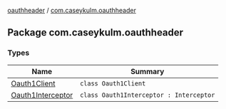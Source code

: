[oauthheader](../index.md) / [com.caseykulm.oauthheader](.)

## Package com.caseykulm.oauthheader

### Types

| Name | Summary |
|---|---|
| [Oauth1Client](-oauth1-client/index.md) | `class Oauth1Client` |
| [Oauth1Interceptor](-oauth1-interceptor/index.md) | `class Oauth1Interceptor : Interceptor` |
